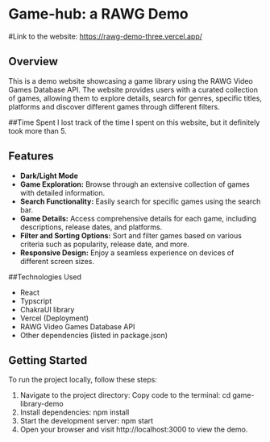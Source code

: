 # Game-hub: a RAWG Demo

#Link to the website: https://rawg-demo-three.vercel.app/

## Overview
This is a demo website showcasing a game library using the RAWG Video Games Database API. 
The website provides users with a curated collection of games, allowing them to explore details, search for genres, specific titles, platforms and discover different games through different filters.

##Time Spent
I lost track of the time I spent on this website, but it definitely took more than 5. 

## Features
- **Dark/Light Mode**
- **Game Exploration:** Browse through an extensive collection of games with detailed information.
- **Search Functionality:** Easily search for specific games using the search bar.
- **Game Details:** Access comprehensive details for each game, including descriptions, release dates, and platforms.
- **Filter and Sorting Options:** Sort and filter games based on various criteria such as popularity, release date, and more.
- **Responsive Design:** Enjoy a seamless experience on devices of different screen sizes.

##Technologies Used
- React
- Typscript
- ChakraUI library
- Vercel (Deployment)
- RAWG Video Games Database API
- Other dependencies (listed in package.json)

## Getting Started
To run the project locally, follow these steps:
1. Navigate to the project directory:
Copy code to the terminal: 
cd game-library-demo
2. Install dependencies:
npm install
3. Start the development server:
npm start
4. Open your browser and visit http://localhost:3000 to view the demo.



   
